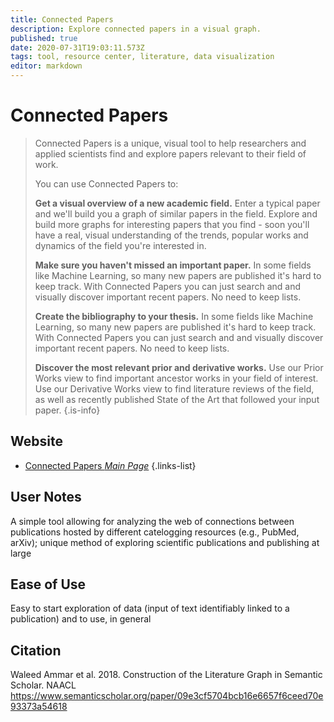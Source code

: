 ```yaml
---
title: Connected Papers
description: Explore connected papers in a visual graph.
published: true
date: 2020-07-31T19:03:11.573Z
tags: tool, resource center, literature, data visualization
editor: markdown
---
```


# Connected Papers

> Connected Papers is a unique, visual tool to help researchers and applied scientists find and explore papers relevant to their field of work.
>
> You can use Connected Papers to:
>
>**Get a visual overview of a new academic field.**
>Enter a typical paper and we'll build you a graph of similar papers in the field. Explore and build more graphs for interesting papers that you find - soon you'll have a real, visual understanding of the trends, popular works and dynamics of the field you're interested in.
>
>**Make sure you haven't missed an important paper.**
>In some fields like Machine Learning, so many new papers are published it's hard to keep track. With Connected Papers you can just search and and visually discover important recent papers. No need to keep lists.
>
>**Create the bibliography to your thesis.**
>In some fields like Machine Learning, so many new papers are published it's hard to keep track. With Connected Papers you can just search and and visually discover important recent papers. No need to keep lists.
>
>**Discover the most relevant prior and derivative works.**
>Use our Prior Works view to find important ancestor works in your field of interest. Use our Derivative Works view to find literature reviews of the field, as well as recently published State of the Art that followed your input paper.
{.is-info}

 
## Website 

- [Connected Papers *Main Page*](https://www.connectedpapers.com/)
 {.links-list}

## User Notes
A simple tool allowing for analyzing the web of connections between publications hosted by different catelogging resources (e.g., PubMed, arXiv); unique method of exploring scientific publications and publishing at large

## Ease of Use
Easy to start exploration of data (input of text identifiably linked to a publication) and to use, in general

 ## Citation
Waleed Ammar et al. 2018. Construction of the Literature Graph in Semantic Scholar. NAACL https://www.semanticscholar.org/paper/09e3cf5704bcb16e6657f6ceed70e93373a54618
 
 
 